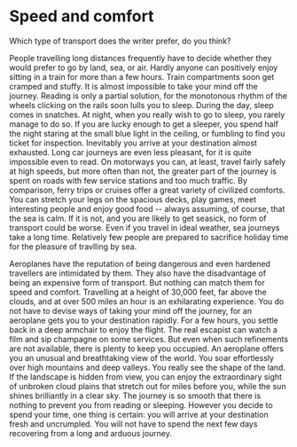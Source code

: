 # Speed and comfort

Which type of transport does the writer prefer, do you think?

People travelling long distances frequently have to decide whether they would prefer to go by land, sea, or air. Hardly anyone can positively enjoy sitting in a train for more than a few hours. Train compartments soon get cramped and stuffy. It is almost impossible to take your mind off the journey. Reading is only a partial solution, for the monotonous rhythm of the wheels clicking on the rails soon lulls you to sleep. During the day, sleep comes in snatches. At night, when you really wish to go to sleep, you rarely manage to do so. If you are lucky enough to get a sleeper, you spend half the night staring at the small blue light in the ceiling, or fumbling to find you ticket for inspection. Inevitably you arrive at your destination almost exhausted. Long car journeys are even less pleasant, for it is quite impossible even to read. On motorways you can, at least, travel fairly safely at high speeds, but more often than not, the greater part of the journey is spent on roads with few service stations and too much traffic. By comparison, ferry trips or cruises offer a great variety of civilized comforts. You can stretch your legs on the spacious decks, play games, meet interesting people and enjoy good food -- always assuming, of course, that the sea is calm. If it is not, and you are likely to get seasick, no form of transport could be worse. Even if you travel in ideal weather, sea journeys take a long time. Relatively few people are prepared to sacrifice holiday time for the pleasure of travlling by sea.

Aeroplanes have the reputation of being dangerous and even hardened travellers are intimidated by them. They also have the disadvantage of being an expensive form of transport. But nothing can match them for speed and comfort. Travelling at a height of 30,000 feet, far above the clouds, and at over 500 miles an hour is an exhilarating experience. You do not have to devise ways of taking your mind off the journey, for an aeroplane gets you to your destination rapidly. For a few hours, you settle back in a deep armchair to enjoy the flight. The real escapist can watch a film and sip champagne on some services. But even when such refinements are not available, there is plenty to keep you occupied. An aeroplane offers you an unusual and breathtaking view of the world. You soar effortlessly over high mountains and deep valleys. You really see the shape of the land. If the landscape is hidden from view, you can enjoy the extraordinary sight of unbroken cloud plains that stretch out for miles before you, while the sun shines brilliantly in a clear sky. The journey is so smooth that there is nothing to prevent you from reading or sleeping. However you decide to spend your time, one thing is certain: you will arrive at your destination fresh and uncrumpled. You will not have to spend the next few days recovering from a long and arduous journey.
